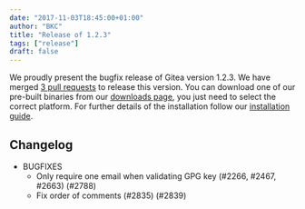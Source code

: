 ```yaml
---
date: "2017-11-03T18:45:00+01:00"
author: "BKC"
title: "Release of 1.2.3"
tags: ["release"]
draft: false
---
```


We proudly present the bugfix release of Gitea version 1.2.3. We have merged [3 pull requests](https://github.com/go-gitea/gitea/milestone/17?closed=1) to release this version. You can download one of our pre-built binaries from our [downloads page](https://dl.gitea.io/gitea/1.2.3/), you just need to select the correct platform. For further details of the installation follow our [installation guide](https://docs.gitea.io/en-us/install-from-binary/).

<!--more-->

## Changelog

* BUGFIXES
  * Only require one email when validating GPG key (#2266, #2467, #2663) (#2788)
  * Fix order of comments (#2835) (#2839)
